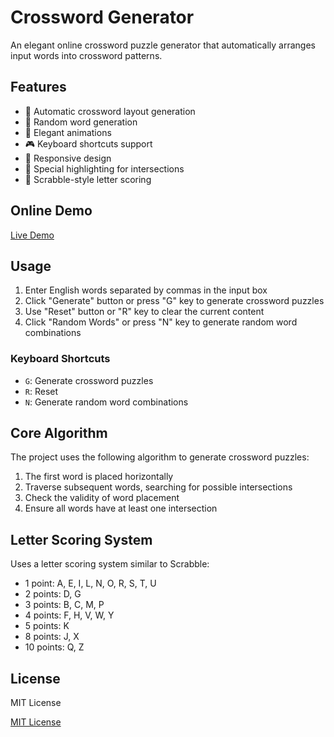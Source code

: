 # Crossword Generator

An elegant online crossword puzzle generator that automatically arranges input words into crossword patterns.

## Features

- 🎯 Automatic crossword layout generation
- 🎲 Random word generation
- 💫 Elegant animations
- 🎮 Keyboard shortcuts support
- 📱 Responsive design
- 💎 Special highlighting for intersections
- 🎯 Scrabble-style letter scoring

## Online Demo

[Live Demo](https://aaamoon.github.io/crossword)

## Usage

1. Enter English words separated by commas in the input box
2. Click "Generate" button or press "G" key to generate crossword puzzles
3. Use "Reset" button or "R" key to clear the current content
4. Click "Random Words" or press "N" key to generate random word combinations

### Keyboard Shortcuts

- `G`: Generate crossword puzzles
- `R`: Reset
- `N`: Generate random word combinations


## Core Algorithm

The project uses the following algorithm to generate crossword puzzles:

1. The first word is placed horizontally
2. Traverse subsequent words, searching for possible intersections
3. Check the validity of word placement
4. Ensure all words have at least one intersection

## Letter Scoring System

Uses a letter scoring system similar to Scrabble:

- 1 point: A, E, I, L, N, O, R, S, T, U
- 2 points: D, G
- 3 points: B, C, M, P
- 4 points: F, H, V, W, Y
- 5 points: K
- 8 points: J, X
- 10 points: Q, Z

## License

MIT License

[MIT License](LICENSE)
